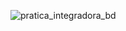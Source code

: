 ![pratica_integradora_bd](https://user-images.githubusercontent.com/39993682/161598062-0624b0d1-5359-4802-abd1-23bba383e9b0.png)
